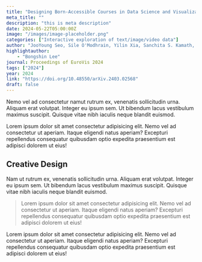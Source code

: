 ```yaml
---
title: "Designing Born-Accessible Courses in Data Science and Visualization: Challenges and Opportunities of a Remote Curriculum Taught by Blind Instructors to Blind Students"
meta_title: ""
description: "this is meta description"
date: 2024-05-22T05:00:00Z
image: "/images/image-placeholder.png"
categories: ["Interactive exploration of text/image/video data"]
author: "JooYoung Seo, Sile O'Modhrain, Yilin Xia, Sanchita S. Kamath, Bongshin Lee, James Coughlan"
highlightauthor: 
    - "Bongshin Lee"
journal: Proceedings of EuroVis 2024
tags: ["2024"]
year: 2024
link: "https://doi.org/10.48550/arXiv.2403.02568"
draft: false
---
```

 
Nemo vel ad consectetur namut rutrum ex, venenatis sollicitudin urna. Aliquam erat volutpat. Integer eu ipsum sem. Ut bibendum lacus vestibulum maximus suscipit. Quisque vitae nibh iaculis neque blandit euismod.

Lorem ipsum dolor sit amet consectetur adipisicing elit. Nemo vel ad consectetur ut aperiam. Itaque eligendi natus aperiam? Excepturi repellendus consequatur quibusdam optio expedita praesentium est adipisci dolorem ut eius!

## Creative Design

Nam ut rutrum ex, venenatis sollicitudin urna. Aliquam erat volutpat. Integer eu ipsum sem. Ut bibendum lacus vestibulum maximus suscipit. Quisque vitae nibh iaculis neque blandit euismod.

> Lorem ipsum dolor sit amet consectetur adipisicing elit. Nemo vel ad consectetur ut aperiam. Itaque eligendi natus aperiam? Excepturi repellendus consequatur quibusdam optio expedita praesentium est adipisci dolorem ut eius!

Lorem ipsum dolor sit amet consectetur adipisicing elit. Nemo vel ad consectetur ut aperiam. Itaque eligendi natus aperiam? Excepturi repellendus consequatur quibusdam optio expedita praesentium est adipisci dolorem ut eius!
